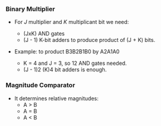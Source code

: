 ### Binary Multiplier
- For  *J* multiplier and *K* multiplicant bit we need: 
    * (JxK) AND gates
    * (J - 1) K-bit adders to produce product of (J + K) bits.

- Example: to product B3B2B1B0 by A2A1A0
    * K = 4 and J = 3, so 12 AND gates needed.
    * (J - 1)2 (K)4 bit adders is enough.

### Magnitude Comparator
- It determines relative magnitudes: 
    * A > B
    * A = B
    * A < B


